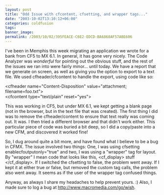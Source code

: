```yaml
---
layout: post
title: "Odd Issue with cfcontent, cfsetting, and wrapper tags..."
date: "2003-10-02T13:10:12+06:00"
categories: coldfusion 
tags: 
banner_image: 
permalink: /2003/10/02/395FEACE-C6E2-EDCD-BA6868AF57ABE606
---
```


I've been in Memphis this week migrating an application we wrote for a bank from CF5 to MX 6.1. In general, it has gone very nicely. The Code Analyzer was <i>wonderful</i> for pointing out the obvious stuff, and the rest of the issues we ran into were fairly minor... until today. We have a report that we generate on screen, as well as giving you the option to export to a text file. We used cfheader/cfcontent to handle the export, using code like so:

			
&lt;cfheader name="Content-Disposition" value="attachment; filename=foo.txt"&gt;<br>
&lt;cfcontent type="text/plain" reset="yes"&gt;

This was working in CF5, but under MX 6.1, we kept getting a blank page (not in the browser, but in the text file that was created). The first thing I did was to remove the cfheader/content to ensure that text really was coming out. It was. I then tried a different browser and that didn't work either. This particular piece of code was buried a bit deep, so I did a copy/paste into a new CFM, and discovered it worked fine!

So, I dug around quite a bit more, and have found what I believe to be a bug in CFMX. The issue involved two things: One, I was using cfsetting enablecfoutputonly="true" and two, I was using a "wrapper" tag for layout. By "wrapper" I mean code that looks like this, &lt;cf_display&gt; stuff &lt;/cf_display&gt;. If I switched the cfsetting to false, the problem went away. If I kept it at either true or false, but removed the custom tag calls, the problem also went away. It seems as if the user of the wrapper tag confused things. 

Anyway, as always I share my headaches to help prevent yours. :) Also, I made sure to log a  bug at <a href="http://www.macromedia.com/go/wish">http://www.macromedia.com/go/wish</a>.